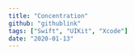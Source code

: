 ```yaml
---
title: "Concentration"
github: "githublink"
tags: ["Swift", "UIKit", "Xcode"]
date: "2020-01-13"
---
```

